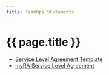 ```yaml
---
title: TeamOps Statements
---
```

# {{ page.title }}

- [Service Level Agreement Template](sla/)
- [myRA Service Level Agreement](myra-sla/)
